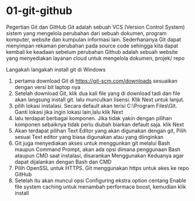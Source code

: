 # 01-git-github
Pegertian Git dan GitHub 
Git adalah sebuah VCS (Version Control System)  sistem yang mengelola perubahan dari sebuah dokumen, program komputer, website dan kumpulan informasi lain. Sederhananya  Git dapat menyimpan rekaman perubahan pada source code sehingga kita dapat kembali ke keadaan sebelum perubahan
Github adalah sebuah website yang menyediakan layanan cloud untuk mengelola dokumen, projek/ repo 

Langakah langakah install git di Windows
1. pertama download Git di https://git-scm.com/downloads sesuaikan dengan versi bit laptop nya
2. Setelah download Git, klik dua kali file yang di download tadi dan file akan langsung install git. lalu munculkan lisensi. Klik Next untuk lanjut.
3. pilih lokasi instalasi. Secara default akan terisi C:\Program Files\Git. Ganti lokasi jika ingin lokasi lain,lalu klik Next
4. lalu terdapat berbagai komponen. Jika tidak yakin dengan pilihan komponen sebaiknya tidak perlu diubah biarkan default saja. klik Next
5. Akan terdapat pilihan Text Editor yang akan digunakan dengan git, Pilih sesuai Text editor yang biasa digunakan atau yang diinginkan
6. Git juga menyediakan akses untuk menggunkan git melalui Bash maupun Command Prompt, akan ada opsi dimana penggunaan Bash ataupun CMD  saat instalasi, disarankan Menggunakan Keduanya agar dapat dijalankan dengan Bash dan CMD
7. Pilih OpenSSL untuk HTTPS. Git menggunakan https untuk akes ke repo GitHub
8. Setelah itu akan muncul opsi Configuring ekstra option centang Enable file system caching untuk menambah performace boost, kemudian klik install 
